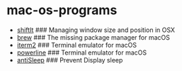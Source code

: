 # mac-os-programs

* [shiftIt](https://github.com/fikovnik/ShiftIt)  ### Managing window size and position in OSX
* [brew](https://docs.brew.sh/Installation) ### The missing package manager for macOS
* [iterm2](https://www.iterm2.com/) ### Terminal emulator for macOS
* [powerline](http://powerline.readthedocs.io/en/master/overview.html#screenshots) ### Terminal emulator for macOS
* [antiSleep](https://itunes.apple.com/us/app/anti-sleep-keep-system-awake/id946798523?mt=12) ### Prevent Display sleep
